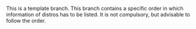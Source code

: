 This is a template branch. This branch contains a specific order in which information of distros has to be listed. It is not compulsory, but advisable to follow the order.
